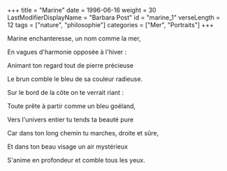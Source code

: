+++
title = "Marine"
date = 1996-06-16
weight = 30
LastModifierDisplayName = "Barbara Post"
id = "marine_1"
verseLength = 12
tags = ["nature", "philosophie"]
categories = ["Mer", "Portraits"]
+++

Marine enchanteresse, un nom comme la mer,

En vagues d'harmonie opposée à l'hiver :

Animant ton regard tout de pierre précieuse

Le brun comble le bleu de sa couleur radieuse.

Sur le bord de la côte on te verrait riant :

Toute prête à partir comme un bleu goéland,

Vers l'univers entier tu tends ta beauté pure

Car dans ton long chemin tu marches, droite et sûre,

Et dans ton beau visage un air mystérieux

S'anime en profondeur et comble tous les yeux.
